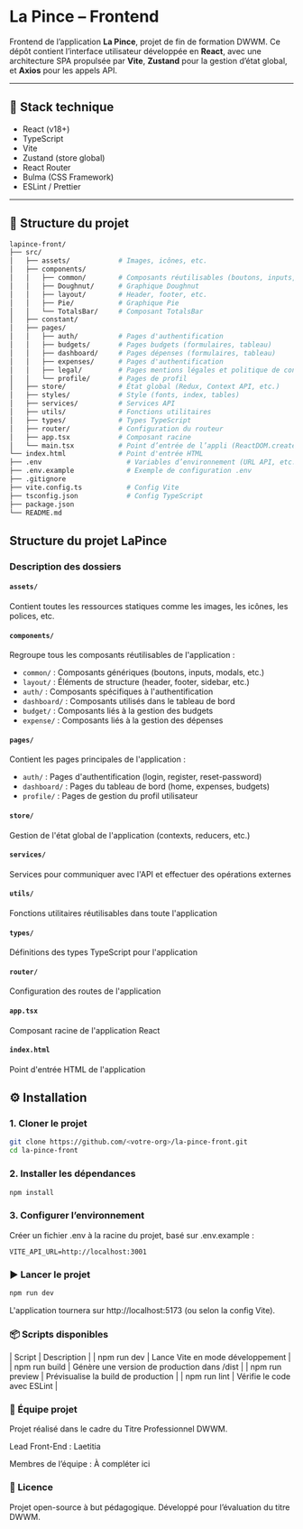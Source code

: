 # La Pince – Frontend

Frontend de l’application **La Pince**, projet de fin de formation DWWM. Ce dépôt contient l’interface utilisateur développée en **React**, avec une architecture SPA propulsée par **Vite**, **Zustand** pour la gestion d’état global, et **Axios** pour les appels API.

---

## 🚀 Stack technique

- React (v18+)
- TypeScript
- Vite
- Zustand (store global)
- React Router
- Bulma (CSS Framework)
- ESLint / Prettier

---

## 📁 Structure du projet

```bash
lapince-front/
├── src/
│   ├── assets/            # Images, icônes, etc.
│   ├── components/
│   │   ├── common/        # Composants réutilisables (boutons, inputs, etc.)
│   │   ├── Doughnut/      # Graphique Doughnut
│   │   ├── layout/        # Header, footer, etc.
│   │   ├── Pie/           # Graphique Pie
│   │   └── TotalsBar/     # Composant TotalsBar
│   ├── constant/
│   ├── pages/
│   │   ├── auth/          # Pages d'authentification
│   │   ├── budgets/       # Pages budgets (formulaires, tableau)
│   │   ├── dashboard/     # Pages dépenses (formulaires, tableau)
│   │   ├── expenses/      # Pages d'authentification
│   │   ├── legal/         # Pages mentions légales et politique de confidentialité
│   │   └── profile/       # Pages de profil
│   ├── store/             # État global (Redux, Context API, etc.)
│   ├── styles/            # Style (fonts, index, tables)
│   ├── services/          # Services API
│   ├── utils/             # Fonctions utilitaires
│   ├── types/             # Types TypeScript
│   ├── router/            # Configuration du routeur
│   ├── app.tsx            # Composant racine
│   └── main.tsx           # Point d’entrée de l’appli (ReactDOM.createRoot)
└── index.html             # Point d'entrée HTML
├── .env                     # Variables d’environnement (URL API, etc.)
├── .env.example             # Exemple de configuration .env
├── .gitignore
├── vite.config.ts           # Config Vite
├── tsconfig.json            # Config TypeScript
├── package.json
└── README.md
```
## Structure du projet LaPince

### Description des dossiers

#### `assets/`

Contient toutes les ressources statiques comme les images, les icônes, les polices, etc.

#### `components/`

Regroupe tous les composants réutilisables de l'application :

- `common/` : Composants génériques (boutons, inputs, modals, etc.)
- `layout/` : Éléments de structure (header, footer, sidebar, etc.)
- `auth/` : Composants spécifiques à l'authentification
- `dashboard/` : Composants utilisés dans le tableau de bord
- `budget/` : Composants liés à la gestion des budgets
- `expense/` : Composants liés à la gestion des dépenses

#### `pages/`

Contient les pages principales de l'application :

- `auth/` : Pages d'authentification (login, register, reset-password)
- `dashboard/` : Pages du tableau de bord (home, expenses, budgets)
- `profile/` : Pages de gestion du profil utilisateur

#### `store/`

Gestion de l'état global de l'application (contexts, reducers, etc.)

#### `services/`

Services pour communiquer avec l'API et effectuer des opérations externes

#### `utils/`

Fonctions utilitaires réutilisables dans toute l'application

#### `types/`

Définitions des types TypeScript pour l'application

#### `router/`

Configuration des routes de l'application

#### `app.tsx`

Composant racine de l'application React

#### `index.html`

Point d'entrée HTML de l'application

## ⚙️ Installation

### 1. Cloner le projet
```bash
git clone https://github.com/<votre-org>/la-pince-front.git
cd la-pince-front
```

### 2. Installer les dépendances
```bash
npm install
```

### 3. Configurer l’environnement

Créer un fichier .env à la racine du projet, basé sur .env.example :

```env
VITE_API_URL=http://localhost:3001
```

### ▶️ Lancer le projet
```bash
npm run dev
```

L'application tournera sur http://localhost:5173 (ou selon la config Vite).

### 📦 Scripts disponibles

| Script | Description |
| npm run dev | Lance Vite en mode développement |
| npm run build | Génère une version de production dans /dist |
| npm run preview | Prévisualise la build de production |
| npm run lint | Vérifie le code avec ESLint |

### 👥 Équipe projet

Projet réalisé dans le cadre du Titre Professionnel DWWM.

Lead Front-End : Laetitia

Membres de l’équipe : À compléter ici

### 📄 Licence
Projet open-source à but pédagogique. Développé pour l’évaluation du titre DWWM.
